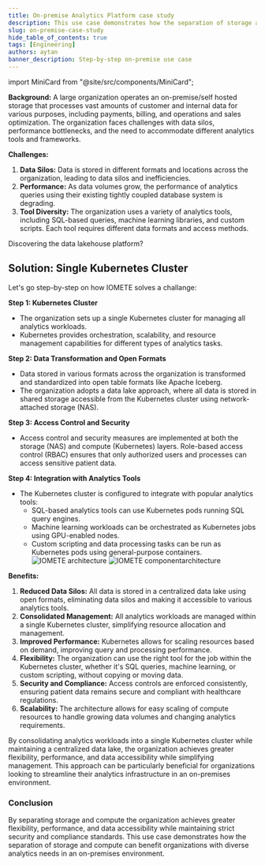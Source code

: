 ```yaml
---
title: On-premise Analytics Platform case study
description: This use case demonstrates how the separation of storage and compute can benefit organizations with diverse analytics needs in an on-premises environment
slug: on-premise-case-study
hide_table_of_contents: true
tags: [Engineering]
authors: aytan
banner_description: Step-by-step on-premise use case
---
```


import MiniCard from "@site/src/components/MiniCard";

**Background:**
A large organization operates an on-premise/self hosted storage that processes vast amounts of customer and internal data for various purposes, including payments, billing, and operations and sales optimization. The organization faces challenges with data silos, performance bottlenecks, and the need to accommodate different analytics tools and frameworks.

<!-- truncate -->

**Challenges:**

1. **Data Silos:** Data is stored in different formats and locations across the organization, leading to data silos and inefficiencies.
2. **Performance:** As data volumes grow, the performance of analytics queries using their existing tightly coupled database system is degrading.
3. **Tool Diversity:** The organization uses a variety of analytics tools, including SQL-based queries, machine learning libraries, and custom scripts. Each tool requires different data formats and access methods.

<MiniCard link="https://form.typeform.com/to/ofF9ZQYd" linkName="Try Sandbox">Discovering the data lakehouse platform?</MiniCard>

## **Solution: Single Kubernetes Cluster**

Let's go step-by-step on how IOMETE solves a challange:

**Step 1: Kubernetes Cluster**

- The organization sets up a single Kubernetes cluster for managing all analytics workloads.
- Kubernetes provides orchestration, scalability, and resource management capabilities for different types of analytics tasks.

**Step 2: Data Transformation and Open Formats**

- Data stored in various formats across the organization is transformed and standardized into open table formats like Apache Iceberg.
- The organization adopts a data lake approach, where all data is stored in shared storage accessible from the Kubernetes cluster using network-attached storage (NAS).

**Step 3: Access Control and Security**

- Access control and security measures are implemented at both the storage (NAS) and compute (Kubernetes) layers. Role-based access control (RBAC) ensures that only authorized users and processes can access sensitive patient data.

**Step 4: Integration with Analytics Tools**

- The Kubernetes cluster is configured to integrate with popular analytics tools:
  - SQL-based analytics tools can use Kubernetes pods running SQL query engines.
  - Machine learning workloads can be orchestrated as Kubernetes jobs using GPU-enabled nodes.
  - Custom scripting and data processing tasks can be run as Kubernetes pods using general-purpose containers.
    ![IOMETE architecture](/img/blog/2023-09-26-on-premise-data-lakehouse-case-study/iomete-architecture.jpg)
    ![IOMETE componentarchitecture](/img/blog/2023-09-26-on-premise-data-lakehouse-case-study/iomete-component-architecture.jpg)

**Benefits:**

1. **Reduced Data Silos:** All data is stored in a centralized data lake using open formats, eliminating data silos and making it accessible to various analytics tools.
2. **Consolidated Management:** All analytics workloads are managed within a single Kubernetes cluster, simplifying resource allocation and management.
3. **Improved Performance:** Kubernetes allows for scaling resources based on demand, improving query and processing performance.
4. **Flexibility:** The organization can use the right tool for the job within the Kubernetes cluster, whether it's SQL queries, machine learning, or custom scripting, without copying or moving data.
5. **Security and Compliance:** Access controls are enforced consistently, ensuring patient data remains secure and compliant with healthcare regulations.
6. **Scalability:** The architecture allows for easy scaling of compute resources to handle growing data volumes and changing analytics requirements.

By consolidating analytics workloads into a single Kubernetes cluster while maintaining a centralized data lake, the organization achieves greater flexibility, performance, and data accessibility while simplifying management. This approach can be particularly beneficial for organizations looking to streamline their analytics infrastructure in an on-premises environment.

### Conclusion

By separating storage and compute the organization achieves greater flexibility, performance, and data accessibility while maintaining strict security and compliance standards. This use case demonstrates how the separation of storage and compute can benefit organizations with diverse analytics needs in an on-premises environment.
